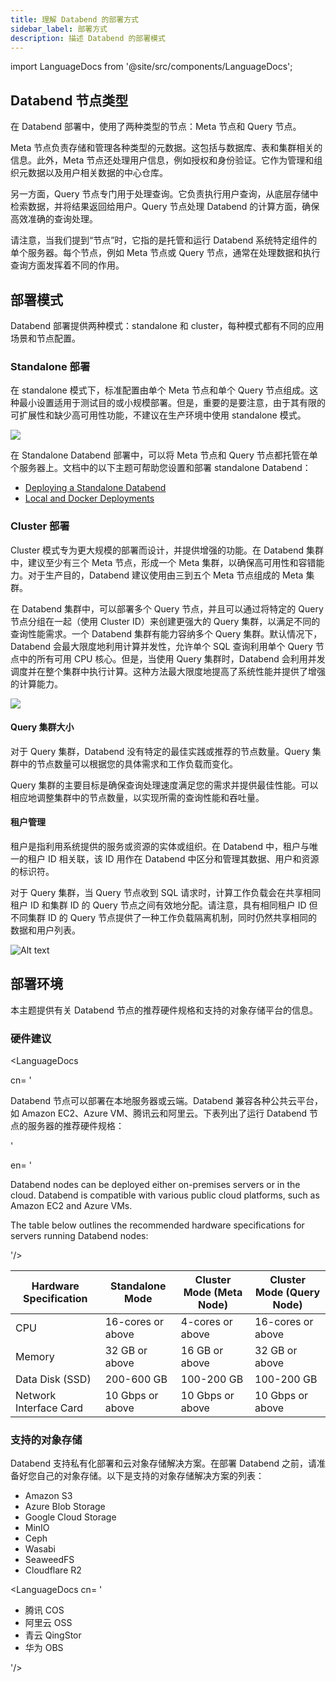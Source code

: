 ```yaml
---
title: 理解 Databend 的部署方式
sidebar_label: 部署方式
description: 描述 Databend 的部署模式
---
```


import LanguageDocs from '@site/src/components/LanguageDocs';

## Databend 节点类型

在 Databend 部署中，使用了两种类型的节点：Meta 节点和 Query 节点。

Meta 节点负责存储和管理各种类型的元数据。这包括与数据库、表和集群相关的信息。此外，Meta 节点还处理用户信息，例如授权和身份验证。它作为管理和组织元数据以及用户相关数据的中心仓库。

另一方面，Query 节点专门用于处理查询。它负责执行用户查询，从底层存储中检索数据，并将结果返回给用户。Query 节点处理 Databend 的计算方面，确保高效准确的查询处理。

请注意，当我们提到“节点”时，它指的是托管和运行 Databend 系统特定组件的单个服务器。每个节点，例如 Meta 节点或 Query 节点，通常在处理数据和执行查询方面发挥着不同的作用。

## 部署模式

Databend 部署提供两种模式：standalone 和 cluster，每种模式都有不同的应用场景和节点配置。

### Standalone 部署

在 standalone 模式下，标准配置由单个 Meta 节点和单个 Query 节点组成。这种最小设置适用于测试目的或小规模部署。但是，重要的是要注意，由于其有限的可扩展性和缺少高可用性功能，不建议在生产环境中使用 standalone 模式。

<img src="/img/deploy/deploy-standalone-arch.png"/>

在 Standalone Databend 部署中，可以将 Meta 节点和 Query 节点都托管在单个服务器上。文档中的以下主题可帮助您设置和部署 standalone Databend：

- [Deploying a Standalone Databend](01-non-production/01-deploying-databend.md)
- [Local and Docker Deployments](01-non-production/00-deploying-local.md)

### Cluster 部署

Cluster 模式专为更大规模的部署而设计，并提供增强的功能。在 Databend 集群中，建议至少有三个 Meta 节点，形成一个 Meta 集群，以确保高可用性和容错能力。对于生产目的，Databend 建议使用由三到五个 Meta 节点组成的 Meta 集群。

在 Databend 集群中，可以部署多个 Query 节点，并且可以通过将特定的 Query 节点分组在一起（使用 Cluster ID）来创建更强大的 Query 集群，以满足不同的查询性能需求。一个 Databend 集群有能力容纳多个 Query 集群。默认情况下，Databend 会最大限度地利用计算并发性，允许单个 SQL 查询利用单个 Query 节点中的所有可用 CPU 核心。但是，当使用 Query 集群时，Databend 会利用并发调度并在整个集群中执行计算。这种方法最大限度地提高了系统性能并提供了增强的计算能力。

<img src="/img/deploy/deploy-cluster-arch.png"/>

#### Query 集群大小

对于 Query 集群，Databend 没有特定的最佳实践或推荐的节点数量。Query 集群中的节点数量可以根据您的具体需求和工作负载而变化。

Query 集群的主要目标是确保查询处理速度满足您的需求并提供最佳性能。可以相应地调整集群中的节点数量，以实现所需的查询性能和吞吐量。

#### 租户管理

租户是指利用系统提供的服务或资源的实体或组织。在 Databend 中，租户与唯一的租户 ID 相关联，该 ID 用作在 Databend 中区分和管理其数据、用户和资源的标识符。

对于 Query 集群，当 Query 节点收到 SQL 请求时，计算工作负载会在共享相同租户 ID 和集群 ID 的 Query 节点之间有效地分配。请注意，具有相同租户 ID 但不同集群 ID 的 Query 节点提供了一种工作负载隔离机制，同时仍然共享相同的数据和用户列表。

![Alt text](/img/deploy/tenantid.PNG)

## 部署环境

本主题提供有关 Databend 节点的推荐硬件规格和支持的对象存储平台的信息。

### 硬件建议

<LanguageDocs

cn=
'

Databend 节点可以部署在本地服务器或云端。Databend 兼容各种公共云平台，如 Amazon EC2、Azure VM、腾讯云和阿里云。下表列出了运行 Databend 节点的服务器的推荐硬件规格：

'

en=
'

Databend nodes can be deployed either on-premises servers or in the cloud. Databend is compatible with various public cloud platforms, such as Amazon EC2 and Azure VMs.

The table below outlines the recommended hardware specifications for servers running Databend nodes:

'/>

| Hardware Specification | Standalone Mode   | Cluster Mode (Meta Node) | Cluster Mode (Query Node) |
| ---------------------- | ----------------- | ------------------------ | ------------------------- |
| CPU                    | 16-cores or above | 4-cores or above         | 16-cores or above         |
| Memory                 | 32 GB or above    | 16 GB or above           | 32 GB or above            |
| Data Disk (SSD)        | 200-600 GB        | 100-200 GB               | 100-200 GB                |
| Network Interface Card | 10 Gbps or above  | 10 Gbps or above         | 10 Gbps or above          |

### 支持的对象存储

Databend 支持私有化部署和云对象存储解决方案。在部署 Databend 之前，请准备好您自己的对象存储。以下是支持的对象存储解决方案的列表：

- Amazon S3
- Azure Blob Storage
- Google Cloud Storage
- MinIO
- Ceph
- Wasabi
- SeaweedFS
- Cloudflare R2

<LanguageDocs
cn=
'

- 腾讯 COS
- 阿里云 OSS
- 青云 QingStor
- 华为 OBS

'/>
